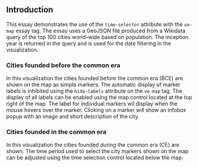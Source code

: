 <param ve-config
       title="Cities"
       banner="https://upload.wikimedia.org/wikipedia/commons/thumb/6/6a/North_of_tehran.jpg/1280px-North_of_tehran.jpg"
       layout="vtl"
       author="JSTOR Labs team">


## Introduction

This essay demonstrates the use of the `time-selector` attribute with the `ve-map` essay tag.  The essay uses a GeoJSON file produced from a Wikidata query of the top 100 cities world-wide based on population.  The inception year is returned in the query and is used for the date filtering in the visualization.
<param ve-map basemap="Esri_WorldPhysical" center="0,50">

### Cities founded before the common era

In this visualization the cities founded before the common era (BCE) are shown on the map as simple markers.  The automatic display of marker labels is inhibited using the `hide-labels` attribute on the `ve-map` tag.  The display of all labels can be enabled using the map control located at the top right of the map.  The label for individual markers wil display when the mouse hovers over the marker.  Clicking on a marker will show an infobox popup with an image and short description of the city.
<param ve-map time-selector="7300 BCE:0" basemap="Esri_WorldPhysical" center="25,50" zoom="3.5" hide-labels>
<param ve-map-layer geojson active url="geojson/cities.json" date-field="inception" title="Cities">

### Cities founded in the common era

In this visualization the cities founded during the common era (CE) are shown.  The time period used to select the city markers shown on the map can be adjusted using the time selection control located below the map. 
<param ve-map time-selector="0:2020" hide-labels>
<param ve-map-layer geojson active url="geojson/cities.json" date-field="inception" title="Cities">